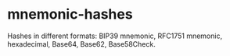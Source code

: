 # mnemonic-hashes
Hashes in different formats: BIP39 mnemonic, RFC1751 mnemonic, hexadecimal, Base64, Base62, Base58Check.
